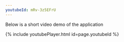 ```yaml
---
youtubeId: mRv-3z5EFrU
---
```


Below is a short video demo of the application

{% include youtubePlayer.html id=page.youtubeId %}


